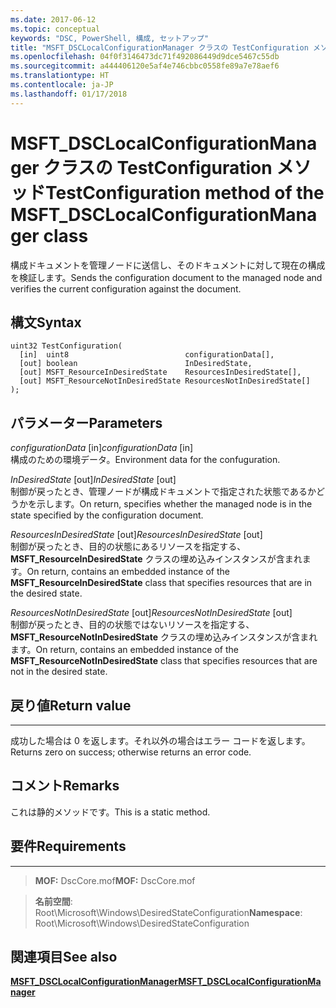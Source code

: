```yaml
---
ms.date: 2017-06-12
ms.topic: conceptual
keywords: "DSC, PowerShell, 構成, セットアップ"
title: "MSFT_DSCLocalConfigurationManager クラスの TestConfiguration メソッド"
ms.openlocfilehash: 04f0f3146473dc71f492086449d9dce5467c55db
ms.sourcegitcommit: a444406120e5af4e746cbbc0558fe89a7e78aef6
ms.translationtype: HT
ms.contentlocale: ja-JP
ms.lasthandoff: 01/17/2018
---
```

# <a name="testconfiguration-method-of-the-msftdsclocalconfigurationmanager-class"></a><span data-ttu-id="82eac-103">MSFT_DSCLocalConfigurationManager クラスの TestConfiguration メソッド</span><span class="sxs-lookup"><span data-stu-id="82eac-103">TestConfiguration method of the MSFT_DSCLocalConfigurationManager class</span></span>

<span data-ttu-id="82eac-104">構成ドキュメントを管理ノードに送信し、そのドキュメントに対して現在の構成を検証します。</span><span class="sxs-lookup"><span data-stu-id="82eac-104">Sends the configuration document to the managed node and verifies the current configuration against the document.</span></span>

<a name="syntax"></a><span data-ttu-id="82eac-105">構文</span><span class="sxs-lookup"><span data-stu-id="82eac-105">Syntax</span></span>
------

```mof
uint32 TestConfiguration(
  [in]  uint8                          configurationData[],
  [out] boolean                        InDesiredState,
  [out] MSFT_ResourceInDesiredState    ResourcesInDesiredState[],
  [out] MSFT_ResourceNotInDesiredState ResourcesNotInDesiredState[]
);
```

<a name="parameters"></a><span data-ttu-id="82eac-106">パラメーター</span><span class="sxs-lookup"><span data-stu-id="82eac-106">Parameters</span></span>
----------

<span data-ttu-id="82eac-107">*configurationData* \[in\]</span><span class="sxs-lookup"><span data-stu-id="82eac-107">*configurationData* \[in\]</span></span>  
<span data-ttu-id="82eac-108">構成のための環境データ。</span><span class="sxs-lookup"><span data-stu-id="82eac-108">Environment data for the confuguration.</span></span>

<span data-ttu-id="82eac-109">*InDesiredState* \[out\]</span><span class="sxs-lookup"><span data-stu-id="82eac-109">*InDesiredState* \[out\]</span></span>  
<span data-ttu-id="82eac-110">制御が戻ったとき、管理ノードが構成ドキュメントで指定された状態であるかどうかを示します。</span><span class="sxs-lookup"><span data-stu-id="82eac-110">On return, specifies whether the managed node is in the state specified by the configuration document.</span></span>

<span data-ttu-id="82eac-111">*ResourcesInDesiredState* \[out\]</span><span class="sxs-lookup"><span data-stu-id="82eac-111">*ResourcesInDesiredState* \[out\]</span></span>  
<span data-ttu-id="82eac-112">制御が戻ったとき、目的の状態にあるリソースを指定する、**MSFT_ResourceInDesiredState** クラスの埋め込みインスタンスが含まれます。</span><span class="sxs-lookup"><span data-stu-id="82eac-112">On return, contains an embedded instance of the **MSFT_ResourceInDesiredState** class that specifies resources that are in the desired state.</span></span>

<span data-ttu-id="82eac-113">*ResourcesNotInDesiredState* \[out\]</span><span class="sxs-lookup"><span data-stu-id="82eac-113">*ResourcesNotInDesiredState* \[out\]</span></span>  
<span data-ttu-id="82eac-114">制御が戻ったとき、目的の状態ではないリソースを指定する、**MSFT_ResourceNotInDesiredState** クラスの埋め込みインスタンスが含まれます。</span><span class="sxs-lookup"><span data-stu-id="82eac-114">On return, contains an embedded instance of the **MSFT_ResourceNotInDesiredState** class that specifies resources that are not in the desired state.</span></span>

## <a name="return-value"></a><span data-ttu-id="82eac-115">戻り値</span><span class="sxs-lookup"><span data-stu-id="82eac-115">Return value</span></span>
------------

<span data-ttu-id="82eac-116">成功した場合は 0 を返します。それ以外の場合はエラー コードを返します。</span><span class="sxs-lookup"><span data-stu-id="82eac-116">Returns zero on success; otherwise returns an error code.</span></span>

## <a name="remarks"></a><span data-ttu-id="82eac-117">コメント</span><span class="sxs-lookup"><span data-stu-id="82eac-117">Remarks</span></span>

<span data-ttu-id="82eac-118">これは静的メソッドです。</span><span class="sxs-lookup"><span data-stu-id="82eac-118">This is a static method.</span></span>

## <a name="requirements"></a><span data-ttu-id="82eac-119">要件</span><span class="sxs-lookup"><span data-stu-id="82eac-119">Requirements</span></span>
------------
><span data-ttu-id="82eac-120">**MOF:** DscCore.mof</span><span class="sxs-lookup"><span data-stu-id="82eac-120">**MOF:** DscCore.mof</span></span>

><span data-ttu-id="82eac-121">**名前空間**: Root\Microsoft\Windows\DesiredStateConfiguration</span><span class="sxs-lookup"><span data-stu-id="82eac-121">**Namespace**: Root\Microsoft\Windows\DesiredStateConfiguration</span></span>


## <a name="see-also"></a><span data-ttu-id="82eac-122">関連項目</span><span class="sxs-lookup"><span data-stu-id="82eac-122">See also</span></span>


[<span data-ttu-id="82eac-123">**MSFT_DSCLocalConfigurationManager**</span><span class="sxs-lookup"><span data-stu-id="82eac-123">**MSFT_DSCLocalConfigurationManager**</span></span>](msft-dsclocalconfigurationmanager.md)


 

 



